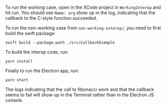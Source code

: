 To run the working case, open in the XCode project in `WorkingInterop` and hit run. You should see `Name: arg` show up in the log, indicating that the callback to the C-style function succeeded.

To run the non-working case from `non-working-interop/`, you need to first build the swift package:

```
swift build --package-path ./src/CallbackExample
```

To build the interop code, run:

```
yarn install
```

Finally to run the Electron app, run:

```
yarn start
```

The logs indicating that the call to fibonacci work and that the callback seems to fail will show up in the Terminal rather than in the Electron JS console.
